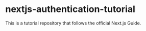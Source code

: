 # nextjs-authentication-tutorial
This is a tutorial repository that follows the official Next.js Guide.
